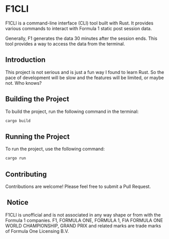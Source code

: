# F1CLI

F1CLI is a command-line interface (CLI) tool built with Rust. It provides various commands to interact with Formula 1 static post session data.

Generally, F1 generates the data 30 minutes after the session ends. This tool provides a way to access the data from the terminal.

## Introduction

This project is not serious and is just a fun way I found to learn Rust. So the pace of development will be slow and the features will be limited, or maybe not. Who knows?

## Building the Project

To build the project, run the following command in the terminal:

```bash
cargo build
```

## Running the Project

To run the project, use the following command:

```bash
cargo run
```

## Contributing

Contributions are welcome! Please feel free to submit a Pull Request.

##  Notice

F1CLI is unofficial and is not associated in any way shape or from with the Formula 1 companies. F1, FORMULA ONE, FORMULA 1, FIA FORMULA ONE WORLD CHAMPIONSHIP, GRAND PRIX and related marks are trade marks of Formula One Licensing B.V.

